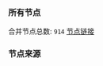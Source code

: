 ### 所有节点
合并节点总数: `914`
[节点链接](https://raw.githubusercontent.com/rzhy1/11/master/sub/sub_merge_base64.txt)

### 节点来源